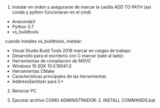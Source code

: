 1. Instalar en orden y asegurarse de marcar la casilla ADD TO PATH 
(asi conda y python funcionaran en el cmd)

- Anaconda3
- Python 3.7
- vs_buildtools


cuando instales vs_buildtools, instalar:
 
- Visual Studio Build Tools 2019
marcar en cargas de trabajo:
- Desarrollo para el escritorio con C
marcar (sale al lado):
- Herramientas de compilacion de MSVC
- Windows 10 SDK 10.0.19041.0
- Herramientas CMake
- Caracteristicas principales de las herramientas
- AddressSanitizer para C+

2. Reiniciar PC

3. Ejecutar archivo COMO ADMINISTRADOR: 2. INSTALL COMMANDS.bat

